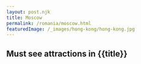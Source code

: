 ```yaml
---
layout: post.njk
title: Moscow
permalink: /romania/moscow.html
featuredImage: /_images/hong-kong/hong-kong.jpg
---
```

## Must see attractions in {{title}}